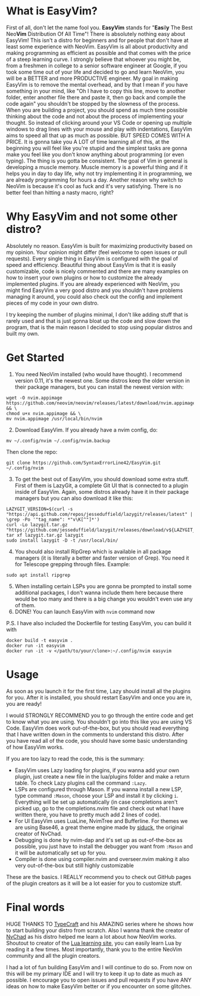 # What is EasyVim?
First of all, don't let the name fool you. **EasyVim** stands for "**Eas**il**y** The Best Neo**Vim** Distribution Of All Time"! There is absolutely nothing easy about EasyVim! This isn't a distro for beginners and for people that don't have at least some experience with NeoVim. EasyVim is all about productivity and making programming as efficient as possible and that comes with the price of a steep learning curve. I strongly believe that whoever you might be, from a freshmen in college to a senior software engineer at Google, if you took some time out of your life and decided to go and learn NeoVim, you will be a BETTER and more PRODUCTIVE engineer. My goal in making EasyVim is to remove the mental overhead, and by that I mean if you have something in your mind, like "Oh I have to copy this line, move to another folder, enter another file there and paste it, then go back and compile the code again" you shouldn't be stopped by the slowness of the process. When you are building a project, you should spend as much time possible thinking about the code and not about the process of implementing your thought. So instead of clicking around your VS Code or opening up multiple windows to drag lines with your mouse and play with indentations, EasyVim aims to speed all that up as much as possible. BUT SPEED COMES WITH A PRICE. It is gonna take you A LOT of time learning all of this, at the beginning you will feel like you're stupid and the simplest tasks are gonna make you feel like you don't know anything about programming (or even typing). The thing is you gotta be consistent. The goal of Vim in general is developing a muscle memory. Muscle memory is a powerful thing and if it helps you in day to day life, why not try implementing it in programming, we are already programming for hours a day. Another reason why switch to NeoVim is because it's cool as fuck and it's very satisfying. There is no better feel than hitting a nasty macro, right?

# Why EasyVim and not some other distro?
Absolutely no reason. EasyVim is built for maximizing productivity based on my opinion. Your opinion might differ (feel welcome to open issues or pull requests). Every single thing in EasyVim is configured with the goal of speed and efficiency. Beautiful thing about EasyVim is that it is easily customizable, code is nicely commented and there are many examples on how to insert your own plugins or how to customize the already implemented plugins. If you are already experienced with NeoVim, you might find EasyVim a very good distro and you shouldn't have problems managing it around, you could also check out the config and implement pieces of my code in your own distro.

I try keeping the number of plugins minimal, I don't like adding stuff that is rarely used and that is just gonna bloat up the code and slow down the program, that is the main reason I decided to stop using popular distros and built my own.

# Get Started
1. You need NeoVim installed (who would have thought). I recommend version 0.11, it's the newest one. Some distros keep the older version in their package managers, but you can install the newest version with:
```
wget -O nvim.appimage https://github.com/neovim/neovim/releases/latest/download/nvim.appimage && \
chmod u+x nvim.appimage && \
mv nvim.appimage /usr/local/bin/nvim
```
2. Download EasyVim. If you already have a nvim config, do:
```
mv ~/.config/nvim ~/.config/nvim.backup
```
Then clone the repo:
```
git clone https://github.com/SyntaxErrorLine42/EasyVim.git ~/.config/nvim
```
3. To get the best out of EasyVim, you should download some extra stuff. First of them is LazyGit, a complete Git UI that is connected to a plugin inside of EasyVim. Again, some distros already have it in their package managers but you can also download it like this:
```
LAZYGIT_VERSION=$(curl -s "https://api.github.com/repos/jesseduffield/lazygit/releases/latest" | \grep -Po '"tag_name": *"v\K[^"]*')
curl -Lo lazygit.tar.gz "https://github.com/jesseduffield/lazygit/releases/download/v${LAZYGIT_VERSION}/lazygit_${LAZYGIT_VERSION}_Linux_x86_64.tar.gz"
tar xf lazygit.tar.gz lazygit
sudo install lazygit -D -t /usr/local/bin/
```
4. You should also install RipGrep which is available in all package managers (it is literally a better and faster version of Grep). You need it for Telescope grepping through files. Example:
```
sudo apt install ripgrep
```
5. When installing certain LSPs you are gonna be prompted to install some additional packages, I don't wanna include them here because there would be too many and there is a big change you wouldn't even use any of them.
6. DONE! You can launch EasyVim with ```nvim``` command now

P.S. I have also included the Dockerfile for testing EasyVim, you can build it with
```
docker build -t easyvim .
docker run -it easyvim
docker run -it -v </path/to/your/clone>:~/.config/nvim easyvim
```

# Usage
As soon as you launch it for the first time, Lazy should install all the plugins for you. After it is installed, you should restart EasyVim and once you are in, you are ready!

I would STRONGLY RECOMMEND you to go through the entire code and get to know what you are using. You shouldn't go into this like you are using VS Code. EasyVim does work out-of-the-box, but you should read everything that I have written down in the comments to understand this distro. After you have read all of the code, you should have some basic understanding of how EasyVim works.

If you are too lazy to read the code, this is the summary:
- EasyVim uses Lazy loading for plugins, if you wanna add your own plugin, just create a new file in the lua/plugins folder and make a return table. To check Lazy plugins call the command ```:Lazy```.
- LSPs are configured through Mason. If you wanna install a new LSP, type command ```:Mason```, choose your LSP and install it by clicking ```i```. Everything will be set up automatically (in case completions aren't picked up, go to the completions.nvim file and check out what I have written there, you have to pretty much add 2 lines of code).
- For UI EasyVim uses LuaLine, NvimTree and Bufferline. For themes we are using Base46, a great theme engine made by [siduck](https://github.com/NvChad/base46), the original creator of NvChad.
- Debugging is done by nvim-dap and it's set up as out-of-the-box as possible, you just have to install the debugger you want from ```:Mason``` and it will be automatically set up for you.
- Compiler is done using compiler.nvim and overseer.nvim making it also very out-of-the-box but still highly customizable

These are the basics. I REALLY recommend you to check out GitHub pages of the plugin creators as it will be a lot easier for you to customize stuff.

# Final words
HUGE THANKS TO [TypeCraft](https://www.youtube.com/playlist?list=PLsz00TDipIffreIaUNk64KxTIkQaGguqn) and his AMAZING series where he shows how to start building your distro from scratch. Also I wanna thank the creator of [NvChad](https://github.com/NvChad/NvChad) as his distro helped me learn a lot about how NeoVim works. Shoutout to creator of the [Lua learning site](https://learnxinyminutes.com/lua/), you can easily learn Lua by reading it a few times. Most importantly, thank you to the entire NeoVim community and all the plugin creators.

I had a lot of fun building EasyVim and I will continue to do so. From now on this will be my primary IDE and I will try to keep it up to date as much as possible. I encourage you to open issues and pull requests if you have ANY ideas on how to make EasyVim better or if you encounter on some glitches.
